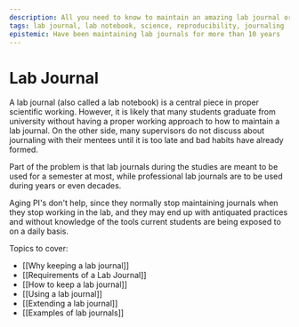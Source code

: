 ```yaml
---
description: All you need to know to maintain an amazing lab journal or notebook
tags: lab journal, lab notebook, science, reproducibility, journaling
epistemic: Have been maintaining lab journals for more than 10 years
---
```

# Lab Journal

A lab journal (also called a lab notebook) is a central piece in proper scientific working. However, it is likely that many students graduate from university without having a proper working approach to how to maintain a lab journal. On the other side, many supervisors do not discuss about journaling with their mentees until it is too late and bad habits have already formed. 

Part of the problem is that lab journals during the studies are meant to be used for a semester at most, while professional lab journals are to be used during years or even decades. 

Aging PI's don't help, since they normally stop maintaining journals when they stop working in the lab, and they may end up with antiquated practices and without knowledge of the tools current students are being exposed to on a daily basis. 

Topics to cover:

- [[Why keeping a lab journal]]
- [[Requirements of a Lab Journal]]
- [[How to keep a lab journal]]
- [[Using a lab journal]]
- [[Extending a lab journal]]
- [[Examples of lab journals]]